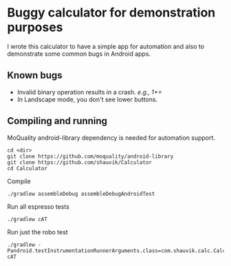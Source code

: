 # Buggy calculator for demonstration purposes

I wrote this calculator to have a simple app for automation and also to demonstrate some common bugs in Android apps.

## Known bugs
* Invalid binary operation results in a crash. _e.g., 1+=_
* In Landscape mode, you don't see lower buttons.

## Compiling and running

MoQuality android-library dependency is needed for automation support.
```
cd <dir>
git clone https://github.com/moquality/android-library
git clone https://github.com/shauvik/Calculator
cd Calculator
```

Compile
```
./gradlew assembleDebug assembleDebugAndroidTest
```

Run all espresso tests
```
./gradlew cAT
```

Run just the robo test
```
./gradlew -Pandroid.testInstrumentationRunnerArguments.class=com.shauvik.calc.CalcEspressoTest#roboTest cAT
```